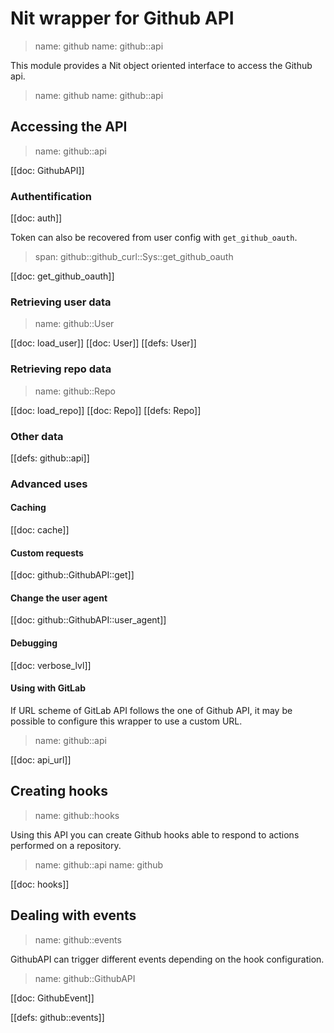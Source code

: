 # Nit wrapper for Github API

> name: github
> name: github::api

This module provides a Nit object oriented interface to access the Github api.

> name: github
> name: github::api

## Accessing the API

> name: github::api

[[doc: GithubAPI]]

### Authentification

[[doc: auth]]

Token can also be recovered from user config with `get_github_oauth`.

> span: github::github_curl::Sys::get_github_oauth

[[doc: get_github_oauth]]

### Retrieving user data

> name: github::User

[[doc: load_user]]
[[doc: User]]
[[defs: User]]

### Retrieving repo data

> name: github::Repo

[[doc: load_repo]]
[[doc: Repo]]
[[defs: Repo]]

### Other data

[[defs: github::api]]

### Advanced uses

#### Caching

[[doc: cache]]

#### Custom requests

[[doc: github::GithubAPI::get]]

#### Change the user agent

[[doc: github::GithubAPI::user_agent]]

#### Debugging

[[doc: verbose_lvl]]

#### Using with GitLab

If URL scheme of GitLab API follows the one of Github API, it may be possible to
configure this wrapper to use a custom URL.

> name: github::api

[[doc: api_url]]

## Creating hooks

> name: github::hooks

Using this API you can create Github hooks able to respond to actions performed
on a repository.

> name: github::api
> name: github

[[doc: hooks]]

## Dealing with events

> name: github::events

GithubAPI can trigger different events depending on the hook configuration.

> name: github::GithubAPI

[[doc: GithubEvent]]

[[defs: github::events]]
